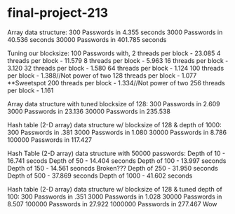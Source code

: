 # final-project-213
Array data structure:
300 Passwords in 4.355 seconds
3000 Passwords in 40.536 seconds
30000 Passwords in 401.785 seconds

Tuning our blocksize:
100 Passwords with,
2 threads per block - 23.085
4 threads per block - 11.579
8 threads per block - 5.963
16 threads per block - 3.120
32 threads per block - 1.580
64 threads per block - 1.124
100 threads per block - 1.388//Not power of two
128 threads per block - 1.077 **Sweetspot
200 threads per block - 1.334//Not power of two
256 threads per block - 1.161

Array data structure with tuned blocksize of 128:
300 Passwords in 2.609
3000 Passwords in 23.136
30000 Passwords in 235.538

Hash table (2-D array) data structure w/ blocksize of 128 & depth of 1000:
300 Passwords in .381
3000 Passwords in 1.080
30000 Passwords in 8.786
100000 Passwords in 117.427

Hash Table (2-D array) data structure with 50000 passwords:
Depth of 10 - 16.741 secods
Depth of 50 - 14.404 seconds
Depth of 100 - 13.997 seconds
Depth of 150 - 14.561 seoncds Broken???
Depth of 250 - 31.950 seconds
Depth of 500 - 37.869 seconds
Depth of 1000 - 41.602 seconds

Hash table (2-D array) data structure w/ blocksize of 128 & tuned depth of 100:
300 Passwords in .351
3000 Passwords in 1.028
30000 Passwords in 8.507
100000 Passwords in 27.922
1000000 Passwords in 277.467 Wow
